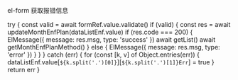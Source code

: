 el-form 获取报错信息

try {
      const valid = await formRef.value.validate()
      if (valid) {
        const res = await updateMonthEnfPlan(dataListEnf.value)
        if (res.code === 200) {
          ElMessage({ message: res.msg, type: 'success' })
          await getList()
          await getMonthEnfPlanMethod()
        } else {
          ElMessage({ message: res.msg, type: 'error' })
        }
      }
    } catch (err) {
      for (const [k, v] of Object.entries(err)) {
        dataListEnf.value[`${k.split('.')[0]}`][`${k.split('.')[1]}Err`] = true
      }
      return err
    }